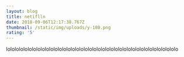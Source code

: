 ```yaml
---
layout: blog
title: netiflln
date: 2018-09-06T12:17:38.767Z
thumbnail: /static/img/uploads/y-180.png
rating: '5'
---
```

lolololololololololololololololololololololololololololololololololololololololo

